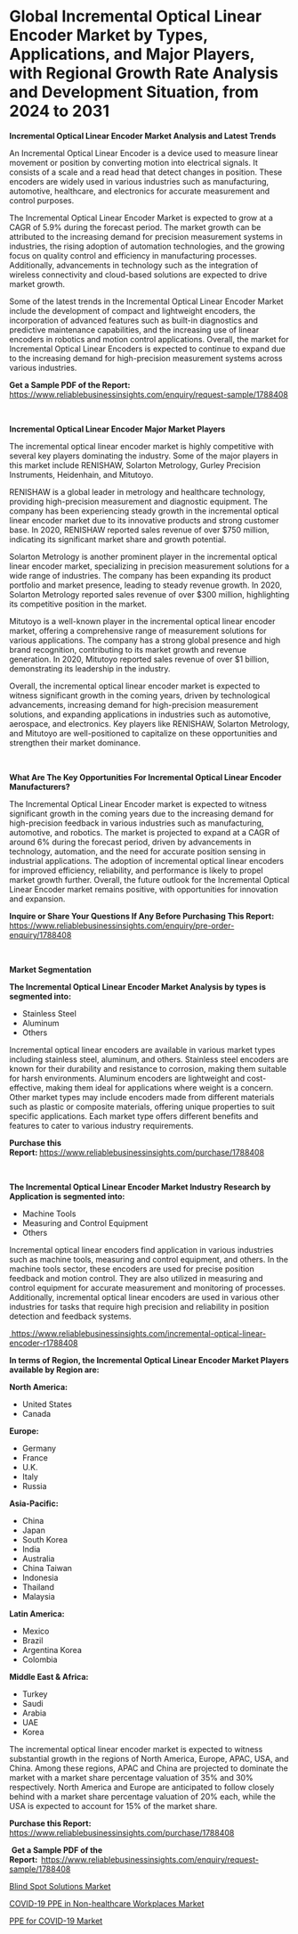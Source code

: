 <p><h1>Global Incremental Optical Linear Encoder Market by Types, Applications, and Major Players, with Regional Growth Rate Analysis and Development Situation, from 2024 to 2031</h1></p><p><strong>Incremental Optical Linear Encoder Market Analysis and Latest Trends</strong></p>
<p><p>An Incremental Optical Linear Encoder is a device used to measure linear movement or position by converting motion into electrical signals. It consists of a scale and a read head that detect changes in position. These encoders are widely used in various industries such as manufacturing, automotive, healthcare, and electronics for accurate measurement and control purposes.</p><p>The Incremental Optical Linear Encoder Market is expected to grow at a CAGR of 5.9% during the forecast period. The market growth can be attributed to the increasing demand for precision measurement systems in industries, the rising adoption of automation technologies, and the growing focus on quality control and efficiency in manufacturing processes. Additionally, advancements in technology such as the integration of wireless connectivity and cloud-based solutions are expected to drive market growth.</p><p>Some of the latest trends in the Incremental Optical Linear Encoder Market include the development of compact and lightweight encoders, the incorporation of advanced features such as built-in diagnostics and predictive maintenance capabilities, and the increasing use of linear encoders in robotics and motion control applications. Overall, the market for Incremental Optical Linear Encoders is expected to continue to expand due to the increasing demand for high-precision measurement systems across various industries.</p></p>
<p><strong>Get a Sample PDF of the Report:&nbsp;</strong> <a href="https://www.reliablebusinessinsights.com/enquiry/request-sample/1788408">https://www.reliablebusinessinsights.com/enquiry/request-sample/1788408</a></p>
<p>&nbsp;</p>
<p><strong>Incremental Optical Linear Encoder Major Market Players</strong></p>
<p><p>The incremental optical linear encoder market is highly competitive with several key players dominating the industry. Some of the major players in this market include RENISHAW, Solarton Metrology, Gurley Precision Instruments, Heidenhain, and Mitutoyo.</p><p>RENISHAW is a global leader in metrology and healthcare technology, providing high-precision measurement and diagnostic equipment. The company has been experiencing steady growth in the incremental optical linear encoder market due to its innovative products and strong customer base. In 2020, RENISHAW reported sales revenue of over $750 million, indicating its significant market share and growth potential.</p><p>Solarton Metrology is another prominent player in the incremental optical linear encoder market, specializing in precision measurement solutions for a wide range of industries. The company has been expanding its product portfolio and market presence, leading to steady revenue growth. In 2020, Solarton Metrology reported sales revenue of over $300 million, highlighting its competitive position in the market.</p><p>Mitutoyo is a well-known player in the incremental optical linear encoder market, offering a comprehensive range of measurement solutions for various applications. The company has a strong global presence and high brand recognition, contributing to its market growth and revenue generation. In 2020, Mitutoyo reported sales revenue of over $1 billion, demonstrating its leadership in the industry.</p><p>Overall, the incremental optical linear encoder market is expected to witness significant growth in the coming years, driven by technological advancements, increasing demand for high-precision measurement solutions, and expanding applications in industries such as automotive, aerospace, and electronics. Key players like RENISHAW, Solarton Metrology, and Mitutoyo are well-positioned to capitalize on these opportunities and strengthen their market dominance.</p></p>
<p>&nbsp;</p>
<p><strong>What Are The Key Opportunities For Incremental Optical Linear Encoder Manufacturers?</strong></p>
<p><p>The Incremental Optical Linear Encoder market is expected to witness significant growth in the coming years due to the increasing demand for high-precision feedback in various industries such as manufacturing, automotive, and robotics. The market is projected to expand at a CAGR of around 6% during the forecast period, driven by advancements in technology, automation, and the need for accurate position sensing in industrial applications. The adoption of incremental optical linear encoders for improved efficiency, reliability, and performance is likely to propel market growth further. Overall, the future outlook for the Incremental Optical Linear Encoder market remains positive, with opportunities for innovation and expansion.</p></p>
<p><strong>Inquire or Share Your Questions If Any Before Purchasing This Report:</strong> <a href="https://www.reliablebusinessinsights.com/enquiry/pre-order-enquiry/1788408">https://www.reliablebusinessinsights.com/enquiry/pre-order-enquiry/1788408</a></p>
<p>&nbsp;</p>
<p><strong>Market Segmentation</strong></p>
<p><strong>The Incremental Optical Linear Encoder Market Analysis by types is segmented into:</strong></p>
<p><ul><li>Stainless Steel</li><li>Aluminum</li><li>Others</li></ul></p>
<p><p>Incremental optical linear encoders are available in various market types including stainless steel, aluminum, and others. Stainless steel encoders are known for their durability and resistance to corrosion, making them suitable for harsh environments. Aluminum encoders are lightweight and cost-effective, making them ideal for applications where weight is a concern. Other market types may include encoders made from different materials such as plastic or composite materials, offering unique properties to suit specific applications. Each market type offers different benefits and features to cater to various industry requirements.</p></p>
<p><strong>Purchase this Report:&nbsp;</strong><a href="https://www.reliablebusinessinsights.com/purchase/1788408">https://www.reliablebusinessinsights.com/purchase/1788408</a></p>
<p>&nbsp;</p>
<p><strong>The Incremental Optical Linear Encoder Market Industry Research by Application is segmented into:</strong></p>
<p><ul><li>Machine Tools</li><li>Measuring and Control Equipment</li><li>Others</li></ul></p>
<p><p>Incremental optical linear encoders find application in various industries such as machine tools, measuring and control equipment, and others. In the machine tools sector, these encoders are used for precise position feedback and motion control. They are also utilized in measuring and control equipment for accurate measurement and monitoring of processes. Additionally, incremental optical linear encoders are used in various other industries for tasks that require high precision and reliability in position detection and feedback systems.</p></p>
<p><a href="https://www.reliablebusinessinsights.com/incremental-optical-linear-encoder-r1788408">&nbsp;https://www.reliablebusinessinsights.com/incremental-optical-linear-encoder-r1788408</a></p>
<p><strong>In terms of Region, the Incremental Optical Linear Encoder Market Players available by Region are:</strong></p>
<p>
    <p> <strong> North America: </strong>
        <ul>
            <li>United States</li>
            <li>Canada</li>
        </ul>
        </p> 
    <p> <strong> Europe: </strong>
        <ul>
            <li>Germany</li>
            <li>France</li>
            <li>U.K.</li>
            <li>Italy</li>
            <li>Russia</li>
        </ul>
        </p> 
    <p> <strong> Asia-Pacific: </strong>
        <ul>
            <li>China</li>
            <li>Japan</li>
            <li>South Korea</li>
            <li>India</li>
            <li>Australia</li>
            <li>China Taiwan</li>
            <li>Indonesia</li>
            <li>Thailand</li>
            <li>Malaysia</li>
        </ul>
        </p> 
    <p> <strong> Latin America: </strong>
        <ul>
            <li>Mexico</li>
            <li>Brazil</li>
            <li>Argentina Korea</li>
            <li>Colombia</li>
        </ul>
        </p> 
    <p> <strong> Middle East & Africa: </strong>
        <ul>
            <li>Turkey</li>
            <li>Saudi</li>
            <li>Arabia</li>
            <li>UAE</li>
            <li>Korea</li>
        </ul>
    </p>
    </p>
<p><p>The incremental optical linear encoder market is expected to witness substantial growth in the regions of North America, Europe, APAC, USA, and China. Among these regions, APAC and China are projected to dominate the market with a market share percentage valuation of 35% and 30% respectively. North America and Europe are anticipated to follow closely behind with a market share percentage valuation of 20% each, while the USA is expected to account for 15% of the market share.</p></p>
<p><strong>Purchase this Report: </strong><a href="https://www.reliablebusinessinsights.com/purchase/1788408">https://www.reliablebusinessinsights.com/purchase/1788408</a></p>
<p>&nbsp;<strong>Get a Sample PDF of the Report:&nbsp;&nbsp;</strong><a href="https://www.reliablebusinessinsights.com/enquiry/request-sample/1788408">https://www.reliablebusinessinsights.com/enquiry/request-sample/1788408</a></p>
<p><strong></strong></p>
<p><p><a href="https://view.publitas.com/reportprime-1/blind-spot-solutions-market-share-and-new-trends-analysis-by-its-type-application-end-use-and-forecast-for-period-from-2024-to-2031/">Blind Spot Solutions Market</a></p><p><a href="https://github.com/jahid123ahm/Market-Research-Report-List-1/blob/main/covid-19-ppe-in-non-healthcare-workplaces-market.md">COVID-19 PPE in Non-healthcare Workplaces Market</a></p><p><a href="https://github.com/ajohirul8010/Market-Research-Report-List-1/blob/main/ppe-for-covid-19-market.md">PPE for COVID-19 Market</a></p></p>